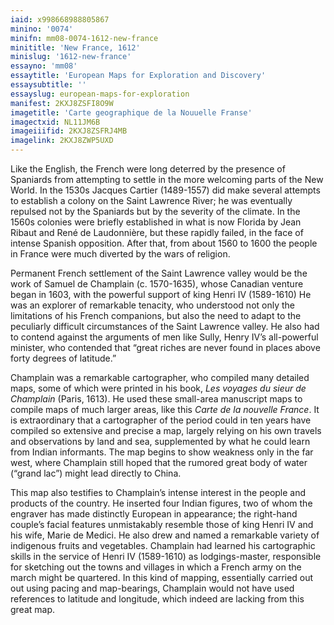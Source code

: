 ```yaml
---
iaid: x998668988805867
minino: '0074'
minifn: mm08-0074-1612-new-france
minititle: 'New France, 1612'
minislug: '1612-new-france'
essayno: 'mm08'
essaytitle: 'European Maps for Exploration and Discovery'
essaysubtitle: ''
essayslug: european-maps-for-exploration
manifest: 2KXJ8ZSFI8O9W
imagetitle: 'Carte geographique de la Nouuelle Franse'
imagectxid: NL11JM6B
imageiiifid: 2KXJ8ZSFRJ4MB
imagelink: 2KXJ8ZWP5UXD
---
```

Like the English, the French were long deterred by the presence of Spaniards from attempting to settle in the more welcoming parts of the New World. In the 1530s Jacques Cartier (1489-1557) did make several attempts to establish a colony on the Saint Lawrence River; he was eventually repulsed not by the Spaniards but by the severity of the climate. In the 1560s colonies were briefly established in what is now Florida by Jean Ribaut and René de Laudonnière, but these rapidly failed, in the face of intense Spanish opposition. After that, from about 1560 to 1600 the people in France were much diverted by the wars of religion. 

Permanent French settlement of the Saint Lawrence valley would be the work of Samuel de Champlain (c. 1570-1635), whose Canadian venture began in 1603, with the powerful support of king Henri IV (1589-1610) He was an explorer of remarkable tenacity, who understood not only the limitations of his French companions, but also the need to adapt to the peculiarly difficult circumstances of the Saint Lawrence valley. He also had to contend against the arguments of men like Sully, Henry IV’s all-powerful minister, who contended that “great riches are never found in places above forty degrees of latitude.” 

Champlain was a remarkable cartographer, who compiled many detailed maps, some of which were printed in his book, _Les voyages du sieur de Champlain_ (Paris, 1613). He used these small-area manuscript maps to compile maps of much larger areas, like this _Carte de la nouvelle France_. It is extraordinary that a cartographer of the period could in ten years have compiled so extensive and precise a map, largely relying on his own travels and observations by land and sea, supplemented by what he could learn from Indian informants. The map begins to show weakness only in the far west, where Champlain still hoped that the rumored great body of water (“grand lac”) might lead directly to China. 

This map also testifies to Champlain’s intense interest in the people and products of the country. He inserted four Indian figures, two of whom the engraver has made distinctly European in appearance; the right-hand couple’s facial features unmistakably resemble those of king Henri IV and his wife, Marie de Medici. He also drew and named a remarkable variety of indigenous fruits and vegetables. Champlain had learned his cartographic skills in the service of Henri IV (1589-1610) as lodgings-master, responsible for sketching out the towns and villages in which a French army on the march might be quartered. In this kind of mapping, essentially carried out out using pacing and map-bearings, Champlain would not have used references to latitude and longitude, which indeed are lacking from this great map. 



